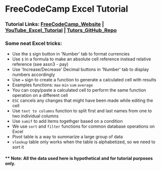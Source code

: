 # FreeCodeCamp Excel Tutorial

### Tutorial Links: [FreeCodeCamp_Website](https://www.freecodecamp.org/news/learn-microsoft-excel/) | [YouTube_Excel_Tutorial](https://www.youtube.com/watch?v=Vl0H-qTclOg) | [Tutors_GitHub_Repo](https://github.com/shadsluiter/ExcelExamples)

### Some neat Excel tricks:

* Use the ```$``` sign button in 'Number' tab to format currencies
* Use ```$``` in a formula to make an absolute cell reference instead relative reference (see assn3 - pay)
* Use 'Increase/Decrease' Decimal buttons in 'Number' tab to display numbers accordingly
* Use ```=``` sign to create a function to generate a calculated cell with results
* Examples functions: ```max``` ```min``` ```sum``` ```average``` 
* You can copy/paste a calculated cell to perform the same function operation on a different cell
* ```ESC``` cancels any changes that might have been made while editing the cell
* Use ```text to columns``` function to split first and last names from one to two individual columns
* Use ```sumif``` to add items togethger based on a condition
* We use ```sort``` and ```filter``` functions for common database operations on Excel
* Pivot table is a way to summarize a large group of data
* ```vlookup``` table only works when the table is alphabetized, so we need to sort it

#### ** Note: All the data used here is hypothetical and for tutorial purposes only.